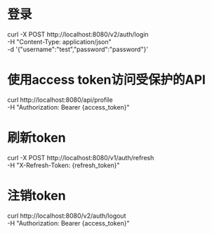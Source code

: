 # 登录
curl -X POST http://localhost:8080/v2/auth/login \
  -H "Content-Type: application/json" \
  -d '{"username":"test","password":"password"}'

# 使用access token访问受保护的API
curl http://localhost:8080/api/profile \
  -H "Authorization: Bearer {access_token}"

# 刷新token
curl -X POST http://localhost:8080/v1/auth/refresh \
  -H "X-Refresh-Token: {refresh_token}"

# 注销token
curl http://localhost:8080/v2/auth/logout \
  -H "Authorization: Bearer {access_token}"